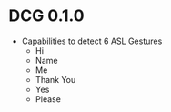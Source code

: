 # DCG 0.1.0
- Capabilities to detect 6 ASL Gestures
  - Hi
  - Name
  - Me
  - Thank You
  - Yes
  - Please
